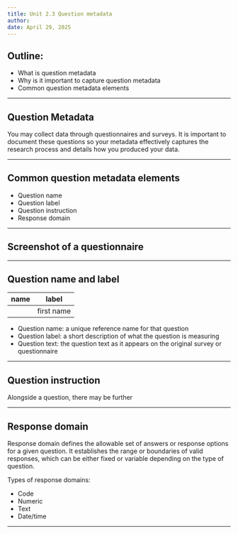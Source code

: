 ```yaml
---
title: Unit 2.3 Question metadata
author: 
date: April 29, 2025
---
```


## Outline:
- What is question metadata
- Why is it important to capture question metadata
- Common question metadata elements

---

## Question Metadata

You may collect data through questionnaires and surveys. It is important to document these questions so your metadata effectively captures the research process and details how you produced your data.

---

## Common question metadata elements

- Question name
- Question label
- Question instruction
- Response domain

---

## Screenshot of a questionnaire 

---

## Question name and label

| name | label          |
|------|----------------|
|      | first name     | 

- Question name: a unique reference name for that question
- Question label: a short description of what the question is measuring 
- Question text: the question text as it appears on the original survey or questionnaire

---

## Question instruction

Alongside a question, there may be further 

---
## Response domain

Response domain defines the allowable set of answers or response options for a given question. It establishes the range or boundaries of valid responses, which can be either fixed or variable depending on the type of question. 

Types of response domains:
- Code
- Numeric
- Text
- Date/time

---

